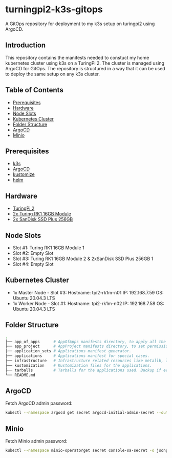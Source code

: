 # turningpi2-k3s-gitops
A GitOps repository for deployment to my k3s setup on turingpi2 using ArgoCD.

## Introduction
This repository contains the manifests needed to constuct my home kubernetes cluster using k3s on a TuringPi 2. The cluster is managed using ArgoCD for GitOps. The repository is structured in a way that it can be used to deploy the same setup on any k3s cluster.

## Table of Contents
- [Prerequisites](#prerequisites)
- [Hardware](#hardware)
- [Node Slots](#node-slots)
- [Kubernetes Cluster](#kubernetes-cluster)
- [Folder Structure](#folder-structure)
- [ArgoCD](#argocd)
- [Minio](#minio)

## Prerequisites
- [k3s](https://k3s.io/)
- [ArgoCD](https://argoproj.github.io/argo-cd/)
- [kustomize](https://kustomize.io/)
- [helm](https://helm.sh/)

## Hardware
- [TuringPi 2](https://turingpi.com/turing-pi-2/)
- [2x Turing RK1 16GB Module](https://turingpi.com/turing-rk1/)
- [2x SanDisk SSD Plus 256GB](https://www.sandisk.com/home/ssd/ssd-plus)

## Node Slots
- Slot #1: Turing RK1 16GB Module 1
- Slot #2: Empty Slot
- Slot #3: Turing RK1 16GB Module 2 & 2xSanDisk SSD Plus 256GB 1
- Slot #4: Empty Slot

## Kubernetes Cluster
- 1x Master Node - Slot #3:
  Hostname: tpi2-rk1m-n01
  IP:       192.168.7.59
  OS:       Ubuntu 20.04.3 LTS
- 1x Worker Node - Slot #1:
  Hostname: tpi2-rk1m-n02
  IP:       192.168.7.58
  OS:       Ubuntu 20.04.3 LTS

## Folder Structure
```bash
.
├── app_of_apps      # AppOfApps manifests directory, to apply all the applications manifest it finds. 
├── app_project      # AppProject manifests directory, to set permissions and roles per project.
├── application_sets # Applications manifest generator.
├── applications     # Applications manifest for special cases.
├── infrastructure   # Infrastructure related resources like metallb, longhorn, etc.
├── kustomization    # Kustomization files for the applications.
├── tarballs         # Tarballs for the applications used. Backup if ever needed.
└── README.md
```

## ArgoCD
Fetch ArgoCD admin password:
```bash
kubectl --namespace argocd get secret argocd-initial-admin-secret --output jsonpath="{.data.password}" | base64 -decode | pbcopy
```

## Minio
Fetch Minio admin password:
```bash
kubectl --namespace minio-operatorget secret console-sa-secret -o jsonpath="{.data.token}" | base64 --decode | pbcopy
```

